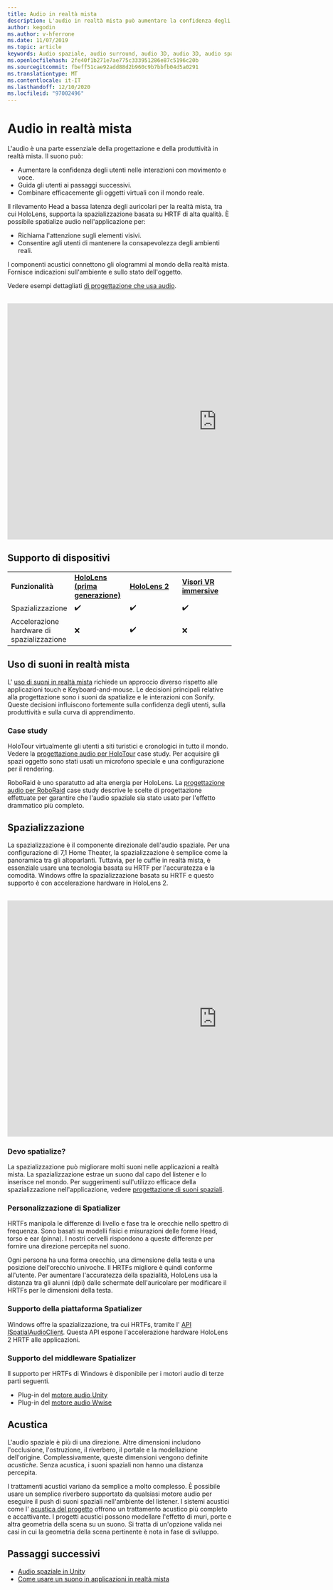 ```yaml
---
title: Audio in realtà mista
description: L'audio in realtà mista può aumentare la confidenza degli utenti nelle interazioni dell'interfaccia utente e immergere gli utenti nell'esperienza.
author: kegodin
ms.author: v-hferrone
ms.date: 11/07/2019
ms.topic: article
keywords: Audio spaziale, audio surround, audio 3D, audio 3D, audio spaziale, cuffia a realtà mista, cuffie per realtà mista, cuffie per realtà virtuale, HoloLens, MRTK, Toolkit per realtà mista, case study, acustica
ms.openlocfilehash: 2fe40f1b271e7ae775c333951286e87c5196c20b
ms.sourcegitcommit: fbeff51cae92add88d2b960c9b7bbfb04d5a0291
ms.translationtype: MT
ms.contentlocale: it-IT
ms.lasthandoff: 12/10/2020
ms.locfileid: "97002496"
---
```

# <a name="audio-in-mixed-reality"></a>Audio in realtà mista
L'audio è una parte essenziale della progettazione e della produttività in realtà mista. Il suono può:
* Aumentare la confidenza degli utenti nelle interazioni con movimento e voce.
* Guida gli utenti ai passaggi successivi.
* Combinare efficacemente gli oggetti virtuali con il mondo reale.

Il rilevamento Head a bassa latenza degli auricolari per la realtà mista, tra cui HoloLens, supporta la spazializzazione basata su HRTF di alta qualità. È possibile spatialize audio nell'applicazione per:
* Richiama l'attenzione sugli elementi visivi.
* Consentire agli utenti di mantenere la consapevolezza degli ambienti reali.

I componenti acustici connettono gli ologrammi al mondo della realtà mista. Fornisce indicazioni sull'ambiente e sullo stato dell'oggetto.

Vedere esempi dettagliati [di progettazione che usa audio](spatial-sound-design.md).

<br>

<iframe width="940" height="530" src="https://www.youtube.com/embed/PTPvx7mDon4" frameborder="0" allow="accelerometer; autoplay; encrypted-media; gyroscope; picture-in-picture" allowfullscreen></iframe>

## <a name="device-support"></a>Supporto di dispositivi

<table>
    <colgroup>
    <col width="25%" />
    <col width="25%" />
    <col width="25%" />
    <col width="25%" />
    </colgroup>
    <tr>
        <td><strong>Funzionalità</strong></td>
        <td><a href="../hololens-hardware-details.md"><strong>HoloLens (prima generazione)</strong></a></td>
        <td><a href="https://docs.microsoft.com/hololens/hololens2-hardware"><strong>HoloLens 2</strong></td>
        <td><a href="../discover/immersive-headset-hardware-details.md"><strong>Visori VR immersive</strong></a></td>
    </tr>
     <tr>
        <td>Spazializzazione</td>
        <td>✔️</td>
        <td>✔️</td>
        <td>✔️</td>
    </tr>
     <tr>
        <td>Accelerazione hardware di spazializzazione</td>
        <td>❌</td>
        <td>✔️</td>
        <td>❌</td>
    </tr>
</table>

## <a name="use-of-sounds-in-mixed-reality"></a>Uso di suoni in realtà mista
L' [uso di suoni in realtà mista](spatial-sound-design.md) richiede un approccio diverso rispetto alle applicazioni touch e Keyboard-and-mouse. Le decisioni principali relative alla progettazione sono i suoni da spatialize e le interazioni con Sonify. Queste decisioni influiscono fortemente sulla confidenza degli utenti, sulla produttività e sulla curva di apprendimento.

### <a name="case-studies"></a>Case study
HoloTour virtualmente gli utenti a siti turistici e cronologici in tutto il mondo. Vedere la [progettazione audio per HoloTour](case-study-spatial-sound-design-for-holotour.md) case study. Per acquisire gli spazi oggetto sono stati usati un microfono speciale e una configurazione per il rendering.

RoboRaid è uno sparatutto ad alta energia per HoloLens. La [progettazione audio per RoboRaid](case-study-using-spatial-sound-in-roboraid.md) case study descrive le scelte di progettazione effettuate per garantire che l'audio spaziale sia stato usato per l'effetto drammatico più completo.

## <a name="spatialization"></a>Spazializzazione
La spazializzazione è il componente direzionale dell'audio spaziale. Per una configurazione di 7,1 Home Theater, la spazializzazione è semplice come la panoramica tra gli altoparlanti. Tuttavia, per le cuffie in realtà mista, è essenziale usare una tecnologia basata su HRTF per l'accuratezza e la comodità. Windows offre la spazializzazione basata su HRTF e questo supporto è con accelerazione hardware in HoloLens 2.

<br>

<iframe width="940" height="530" src="https://www.youtube.com/embed/aB3TDjYklmo" frameborder="0" allow="accelerometer; autoplay; encrypted-media; gyroscope; picture-in-picture" allowfullscreen></iframe>

### <a name="should-i-spatialize"></a>Devo spatialize?
La spazializzazione può migliorare molti suoni nelle applicazioni a realtà mista. La spazializzazione estrae un suono dal capo del listener e lo inserisce nel mondo. Per suggerimenti sull'utilizzo efficace della spazializzazione nell'applicazione, vedere [progettazione di suoni spaziali](spatial-sound-design.md).

### <a name="spatializer-personalization"></a>Personalizzazione di Spatializer
HRTFs manipola le differenze di livello e fase tra le orecchie nello spettro di frequenza. Sono basati su modelli fisici e misurazioni delle forme Head, torso e ear (pinna). I nostri cervelli rispondono a queste differenze per fornire una direzione percepita nel suono.

Ogni persona ha una forma orecchio, una dimensione della testa e una posizione dell'orecchio univoche. Il HRTFs migliore è quindi conforme all'utente. Per aumentare l'accuratezza della spazialità, HoloLens usa la distanza tra gli alunni (dpi) dalle schermate dell'auricolare per modificare il HRTFs per le dimensioni della testa.

### <a name="spatializer-platform-support"></a>Supporto della piattaforma Spatializer
Windows offre la spazializzazione, tra cui HRTFs, tramite l' [API ISpatialAudioClient](https://docs.microsoft.com/windows/win32/coreaudio/spatial-sound). Questa API espone l'accelerazione hardware HoloLens 2 HRTF alle applicazioni.

### <a name="spatializer-middleware-support"></a>Supporto del middleware Spatializer
Il supporto per HRTFs di Windows è disponibile per i motori audio di terze parti seguenti.
* Plug-in del [motore audio Unity](../develop/unity/spatial-sound-in-unity.md)
* Plug-in del [motore audio Wwise](https://www.audiokinetic.com/products/plug-ins/msspatial/)

## <a name="acoustics"></a>Acustica
L'audio spaziale è più di una direzione. Altre dimensioni includono l'occlusione, l'ostruzione, il riverbero, il portale e la modellazione dell'origine. Complessivamente, queste dimensioni vengono definite *acustiche*. Senza acustica, i suoni spaziali non hanno una distanza percepita.

I trattamenti acustici variano da semplice a molto complesso. È possibile usare un semplice riverbero supportato da qualsiasi motore audio per eseguire il push di suoni spaziali nell'ambiente del listener. I sistemi acustici come l' [acustica del progetto](https://aka.ms/acoustics)  offrono un trattamento acustico più completo e accattivante. I progetti acustici possono modellare l'effetto di muri, porte e altra geometria della scena su un suono. Si tratta di un'opzione valida nei casi in cui la geometria della scena pertinente è nota in fase di sviluppo.

## <a name="next-steps"></a>Passaggi successivi
- [Audio spaziale in Unity](../develop/unity/spatial-sound-in-unity.md)
- [Come usare un suono in applicazioni in realtà mista](spatial-sound-design.md)
